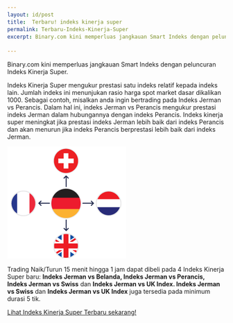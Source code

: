 ```yaml
---
layout: id/post
title:  Terbaru! indeks kinerja super
permalink: Terbaru-Indeks-Kinerja-Super
excerpt: Binary.com kini memperluas jangkauan Smart Indeks dengan peluncuran Indeks Kinerja Super. 

---
```

Binary.com kini memperluas jangkauan Smart Indeks dengan peluncuran Indeks Kinerja Super.

Indeks Kinerja Super mengukur prestasi satu indeks relatif kepada indeks lain. Jumlah indeks ini menunjukan rasio harga spot market dasar dikalikan 1000. Sebagai contoh, misalkan anda ingin bertrading pada Indeks Jerman vs Perancis. Dalam hal ini, indeks Jerman vs Perancis mengukur prestasi indeks Jerman dalam hubungannya dengan indeks Perancis. Indeks kinerja super meningkat jika prestasi indeks Jerman lebih baik dari indeks Perancis dan akan menurun jika indeks Perancis berprestasi lebih baik dari indeks Jerman.

![](/post_images/Out-Performance.png)

Trading Naik/Turun 15 menit hingga 1 jam dapat dibeli pada 4 Indeks Kinerja Super baru: **Indeks Jerman vs Belanda, Indeks Jerman vs Perancis, Indeks Jerman vs Swiss** dan **Indeks Jerman vs UK Index. Indeks Jerman vs Swiss** dan **Indeks Jerman vs UK Index** juga tersedia pada minimum durasi 5 tik.

[Lihat Indeks Kinerja Super Terbaru sekarang!](https://www.binary.com/c/trade.cgi?market=smarties&time=15m&form_name=risefall&expiry_&amount_&H=S0P&currency=USD&underlying_symbol=OPIDAXAEX&amount=100&date_&&l=ID&utm_medium=social&utm_source=blog&utm_content=whatsnew)



